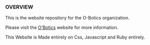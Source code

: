 ### OVERVIEW
This is the website repository for the O-Botics organization.

Please visit the [O'Botics](http://o-botics.org) website for more information.

This Website is Made entirely on Css, Javascript and Ruby entirely.
